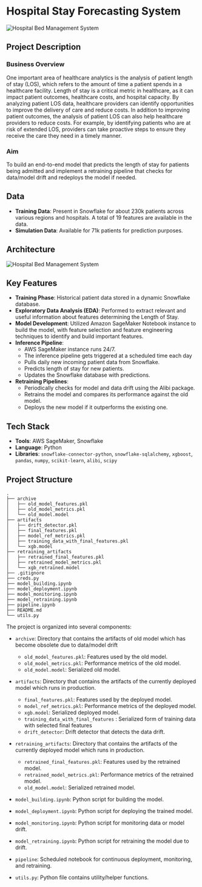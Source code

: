 # Hospital Stay Forecasting System

![Hospital Bed Management System](https://blogimages.softwaresuggest.com/blog/wp-content/uploads/2019/04/13185138/10-Most-Popular-Hospital-Bed-Management-System.jpg)


## Project Description

### Business Overview

One important area of healthcare analytics is the analysis of patient length of stay (LOS), which refers to the amount of time a patient spends in a healthcare facility. Length of stay is a critical metric in healthcare, as it can impact patient outcomes, healthcare costs, and hospital capacity. By analyzing patient LOS data, healthcare providers can identify opportunities to improve the delivery of care and reduce costs.
In addition to improving patient outcomes, the analysis of patient LOS can also help healthcare providers to reduce costs. For example, by identifying patients who are at risk of extended LOS, providers can take proactive steps to ensure they receive the care they need in a timely manner.


### Aim

To build an end-to-end model that predicts the length of stay for patients being admitted  and implement a retraining pipeline that checks for  data/model drift and redeploys the model if needed.

## Data
- **Training Data**: Present in Snowflake for about 230k patients across various regions and hospitals. A total of 19 features are available in the data.
- **Simulation Data**: Available for 71k patients for prediction purposes.

## Architecture

![Hospital Bed Management System](https://projex.gumlet.io/aws-sagemaker-healthcare-analytics-project/images/image_97475610451686029487776.png?w=1080&dpr=1.3)


## Key Features

- **Training Phase**: Historical patient data stored in a dynamic Snowflake database.
- **Exploratory Data Analysis (EDA)**: Performed to extract relevant and useful information about features determining the Length of Stay.
- **Model Development**: Utilized Amazon SageMaker Notebook instance to build the model, with feature selection and feature engineering techniques to identify and build important features.
- **Inference Pipeline**: 
  - AWS SageMaker instance runs 24/7.
  - The inference pipeline gets triggered at a scheduled time each day 
  - Pulls daily new incoming patient data from Snowflake.
  - Predicts length of stay for new patients.
  - Updates the Snowflake database with predictions.
- **Retraining Pipelines**:
  - Periodically checks for model and data drift using the Alibi package.
  - Retrains the model and compares its performance against the old model.
  - Deploys the new model if it outperforms the existing one.





## Tech Stack

- **Tools**: AWS SageMaker, Snowflake
- **Language**: Python
- **Libraries**: `snowflake-connector-python`, `snowflake-sqlalchemy`, `xgboost`, `pandas`, `numpy`, `scikit-learn`, `alibi`, `scipy`

## Project Structure

```plaintext
.
├── archive
│   ├── old_model_features.pkl
│   ├── old_model_metrics.pkl
│   └── old_model.model
├── artifacts
│   ├── drift_detector.pkl
│   ├── final_features.pkl
│   ├── model_ref_metrics.pkl
│   ├── training_data_with_final_features.pkl
│   └── xgb.model
├── retraining_artifacts
│   ├── retrained_final_features.pkl
│   ├── retrained_model_metrics.pkl
│   └── xgb_retrained.model
├── .gitignore
├── creds.py
├── model_building.ipynb
├── model_deployment.ipynb
├── model_monitoring.ipynb
├── model_retraining.ipynb
├── pipeline.ipynb
├── README.md
└── utils.py
```
The project is organized into several components:

- `archive`: Directory that contains the artifacts of old model which has become obsolete due to data/model drift
    - `old_model_features.pkl`: Features used by the old model.
    - `old_model_metrics.pkl`: Performance metrics of the old model.
    - `old_model.model`: Serialized old model.

- `artifacts`: Directory that contains the artifacts of the currently deployed model which runs in production.
    - `final_features.pkl`: Features used by the deployed model.
    - `model_ref_metrics.pkl`: Performance metrics of the deployed model.
    - `xgb.model`: Serialized deployed model.
    - `training_data_with_final_features` : Serialized form of training data with selected final features
    - `drift_detector`: Drift detector that detects the data drift.

- `retraining_artifacts`: Directory that contains the artifacts of the currently deployed model which runs in production.
    - `retrained_final_features.pkl`: Features used by the retrained model.
    - `retrained_model_metrics.pkl`: Performance metrics of the retrained model.
    - `old_model.model`: Serialized retrained model.

- `model_building.ipynb`: Python script for building the model.
- `model_deployment.ipynb`: Python script for deploying the trained model.
- `model_monitoring.ipynb`: Python script for monitoring data or model drift.
- `model_retraining.ipynb`: Python script for retraining the model due to drift.
- `pipeline`: Scheduled notebook for continuous deployment, monitoring, and retraining.
- `utils.py`: Python file contains utility/helper functions.
